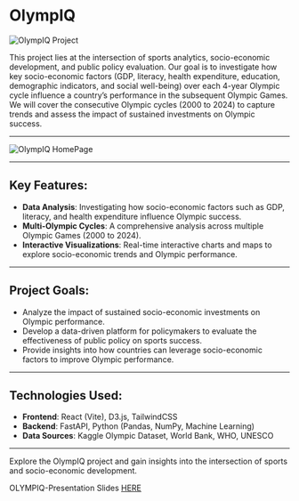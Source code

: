 # OlympIQ

![OlympIQ Project](frontend/public/logoname.png)

This project lies at the intersection of sports analytics, socio-economic development, and public policy evaluation. Our goal is to investigate how key socio-economic factors (GDP, literacy, health expenditure, education, demographic indicators, and social well-being) over each 4-year Olympic cycle influence a country’s performance in the subsequent Olympic Games. We will cover the consecutive Olympic cycles (2000 to 2024) to capture trends and assess the impact of sustained investments on Olympic success.

---

![OlympIQ HomePage](frontend/public/home.png)

---

## Key Features:
- **Data Analysis**: Investigating how socio-economic factors such as GDP, literacy, and health expenditure influence Olympic success.
- **Multi-Olympic Cycles**: A comprehensive analysis across multiple Olympic Games (2000 to 2024).
- **Interactive Visualizations**: Real-time interactive charts and maps to explore socio-economic trends and Olympic performance.

---

## Project Goals:
- Analyze the impact of sustained socio-economic investments on Olympic performance.
- Develop a data-driven platform for policymakers to evaluate the effectiveness of public policy on sports success.
- Provide insights into how countries can leverage socio-economic factors to improve Olympic performance.

---

## Technologies Used:
- **Frontend**: React (Vite), D3.js, TailwindCSS
- **Backend**: FastAPI, Python (Pandas, NumPy, Machine Learning)
- **Data Sources**: Kaggle Olympic Dataset, World Bank, WHO, UNESCO

---

Explore the OlympIQ project and gain insights into the intersection of sports and socio-economic development.

OLYMPIQ-Presentation Slides [HERE](https://docs.google.com/presentation/d/1n40S49CrSMSCjosL0rKGZwqMSmHVs5dYYOi-ctJ3eNc/edit?usp=sharing/add)

